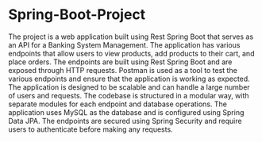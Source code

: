 # Spring-Boot-Project
The project is a web application built using Rest Spring Boot that serves as an API for a Banking System Management. The application has various endpoints that allow users to view products, add products to their cart, and place orders. The endpoints are built using Rest Spring Boot and are exposed through HTTP requests. Postman is used as a tool to test the various endpoints and ensure that the application is working as expected. The application is designed to be scalable and can handle a large number of users and requests. The codebase is structured in a modular way, with separate modules for each endpoint and database operations. The application uses MySQL as the database and is configured using Spring Data JPA. The endpoints are secured using Spring Security and require users to authenticate before making any requests.

